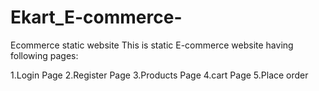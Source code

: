 # Ekart_E-commerce-
Ecommerce static website
This is static E-commerce website having following pages:

1.Login Page
2.Register Page
3.Products Page
4.cart Page
5.Place order
